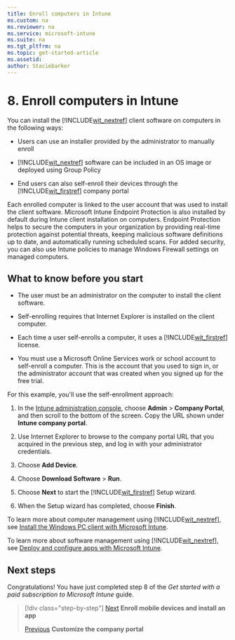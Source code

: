 ```yaml
---
title: Enroll computers in Intune
ms.custom: na
ms.reviewer: na
ms.service: microsoft-intune
ms.suite: na
ms.tgt_pltfrm: na
ms.topic: get-started-article
ms.assetid:
author: Staciebarker
---
```


# 8. Enroll computers in Intune

You can install the [!INCLUDE[wit_nextref](../includes/wit_nextref_md.md)] client software on computers in the following ways:

-   Users can use an installer provided by the administrator to manually enroll

-   [!INCLUDE[wit_nextref](../includes/wit_nextref_md.md)] software can be included in an OS image or deployed using Group Policy

-   End users can also self-enroll their devices through the [!INCLUDE[wit_firstref](../includes/wit_firstref_md.md)] company portal

Each enrolled computer is linked to the user account that was used to install the client software. Microsoft Intune Endpoint Protection is also installed by default during Intune client installation on computers. Endpoint Protection helps to secure the computers in your organization by providing real-time protection against potential threats, keeping malicious software definitions up to date, and automatically running scheduled scans. For added security, you can also use Intune policies to manage Windows Firewall settings on managed computers.

## What to know before you start

-   The user must be an administrator on the computer to install the client software.

-   Self-enrolling requires that Internet Explorer is installed on the client computer.

-   Each time a user self-enrolls a computer, it uses a [!INCLUDE[wit_firstref](../includes/wit_firstref_md.md)] license.

-   You must use a Microsoft Online Services work or school account to self-enroll a computer. This is the account that you used to sign in, or the administrator account that was created when you signed up for the free trial.

For this example, you'll use the self-enrollment approach:

1.  In the [Intune administration console](https://manage.microsoft.com/), choose **Admin** > **Company Portal**, and then scroll to the bottom of the screen. Copy the URL shown under **Intune company portal**.

2.  Use Internet Explorer to browse to the company portal URL that you acquired in the previous step, and log in with your administrator credentials.

3.  Choose **Add Device**.

4.  Choose **Download Software** > **Run**.

5.  Choose **Next** to start the [!INCLUDE[wit_firstref](../includes/wit_firstref_md.md)] Setup wizard.

6.  When the Setup wizard has completed, choose **Finish**.

To learn more about computer management using [!INCLUDE[wit_nextref](../includes/wit_nextref_md.md)], see [Install the Windows PC client with Microsoft Intune](/Intune/deployuse/install-the-windows-pc-client-with-microsoft-intune.html).

To learn more about software management using [!INCLUDE[wit_nextref](../includes/wit_nextref_md.md)], see [Deploy and configure apps with Microsoft Intune](/Intune/deployuse/deploy-and-configure-apps-with-microsoft-intune.html).

## Next steps
Congratulations! You have just completed step 8 of the *Get started with a paid subscription to Microsoft Intune* guide.
>[!div class="step-by-step"]
>[Next](.\get-started-with-a-paid-subscription-to-microsoft-intune-step-9.md)  **Enroll mobile devices and install an app**
>
>[Previous](.\get-started-with-a-paid-subscription-to-microsoft-intune-step-7.md)  **Customize the company portal**
